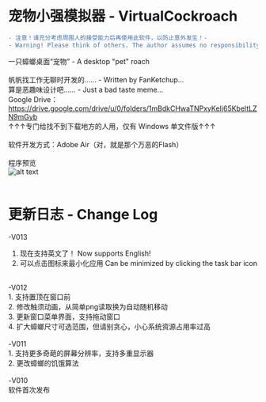 # 宠物小强模拟器 - VirtualCockroach
```diff
- 注意！请充分考虑周围人的接受能力后再使用此软件，以防止意外发生！-
- Warning! Please think of others. The author assumes no responsibility for a damaged screen!-
```
一只蟑螂桌面“宠物” - A desktop "pet" roach <br/><br/>
帆帆找工作无聊时开发的…… - Written by FanKetchup...<br/>
算是恶趣味设计吧…… - Just a bad taste meme... <br/>
Google Drive：https://drive.google.com/drive/u/0/folders/1mBdkCHwaTNPxyKeIj65KbeltLZN9mGyb
<br/>↑↑↑专门给找不到下载地方的人用，仅有 Windows 单文件版↑↑↑
<br/>
<br/>
软件开发方式：Adobe Air（对，就是那个万恶的Flash）
<br/>
<br/>程序预览<br/>
![alt text](https://github.com/FerryYoungFan/VirtualCockroach/blob/master/screenshot.png)
<br/><br/>
# 更新日志 - Change Log
-V013<br/>
1. 现在支持英文了！ Now supports English!<br/>
2. 可以点击图标来最小化应用 Can be minimized by clicking the task bar icon <br/>
<br/>
-V012<br/>
1. 支持置顶在窗口前<br/>
2. 修改触须动画，从简单png读取换为自动随机移动<br/>
3. 更新窗口菜单界面，支持拖动窗口<br/>
4. 扩大蟑螂尺寸可选范围，但请别贪心，小心系统资源占用率过高<br/>
<br/>
-V011<br/>
1. 支持更多奇葩的屏幕分辨率，支持多重显示器<br/>
2. 更改蟑螂的饥饿算法<br/>
<br/>
-V010<br/>
软件首次发布<br/>
